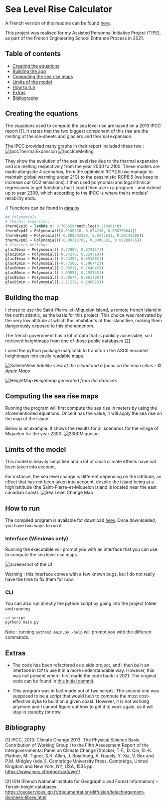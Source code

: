 # Sea Level Rise Calculator

A French version of this readme can be found [here](https://github.com/seanbogosavac/SeaLevelRiseCalculator/blob/main/README_FR.md).

This project was realised for my Assisted Personnal Initiative Project (TIPE), as part of the French Engineering School Entrance Process in 2021.

## Table of contents
* [Creating the equations](#creating-the-equations)
* [Building the app](#building-the-map)
* [Computing the sea rise maps](#computing-the-sea-rise-maps)
* [Limits of the model](#limits-of-the-model)
* [How to run](#how-to-run)
* [Extras](#extras)
* [Bibliography](#bibliography)

## Creating the equations

The equations used to compute the sea level rise are based on a 2013 IPCC report [[1]](#bibliography). It states that the two biggest component of this rise are the melting of the ice-sheets and glaciers and thermal expansion.

The IPCC provided many graphs in their report included these two :
![IpccThermalExpansion](readme/ThermalExpansion.jpg)
![IpccIceMelting](readme/IceMelting.jpg)

They show the evolution of the sea level rise due to the thermal expansion and ice melting respectively from the year 2000 to 2100. These models are made alongside 4 scenarios, from the optimistic RCP2.6 (we manage to maintain global warming under 2°C) to the pessimistic RCP8.5 (we keep to increase our CO2 emissions).
I then used polynomial and logarithmical regressions to get functions that I could then use in a program - and extend up to year 2300, which according to the IPCC is where theirs models' reliability ends.

// Functions can be found in [data.py](https://github.com/seanbogosavac/SeaLevelRiseCalculator/tree/main/script/src/data.py)
```python
## Polynomials
# Thermal expansion:
thermExp26 = lambda x: 0.760659*math.log(0.214891*x)
thermExp45 = Polynomial([0.0106288, 0.054236, 0.000706044])
thermExp60 = Polynomial([-0.000592308, 0.0373631, 0.00141606])
thermExp85 = Polynomial([-0.00310769, 0.0308501, 0.00290476])
# Glaciers melting:
glac26max = Polynomial([-2.52809, 0.674157])
glac26min = Polynomial([-0.84270, 0.224719])
glac45max = Polynomial([-2.44382, 0.651685])
glac45min = Polynomial([-0.77500, 0.206742])
glac60max = Polynomial([-2.86517, 0.764045])
glac60min = Polynomial([-1.09551, 0.292135])
glac85max = Polynomial([-3.60674, 0.961798])
glac85min = Polynomial([-1.11236, 0.296629])
```

## Building the map

I chose to use the Saint-Pierre-et-Miquelon Island, a remote french Island in the north atlantic, as the basis for this project. This choice was motivated by the very low altitude at which the inhabitants of this island live, making them dangerously exposed to this phenomenom.

The french government has a lot of data that is publicly accessible, so I retrieved heightmaps from one of those public databases [[2]](#bibliography).

I used the python package matplotlib to transform the ASCII encoded heightmaps into easily readable maps.

![SateliteView](readme/SateliteView.jpg)
*Satelite view of the Island and a focus on the main cities - © Apple Maps*

![HeightMap](readme/HeightMap.png)
*Heightmap generated from the datasets*

## Computing the sea rise maps

Running the program will first compute the sea rise in meters by using the aforementioned equations.
Once it has the value, it will apply the sea rise on the map of the island.

Below is an example. It shows the results for all scenarios for the village of Miquelon for the year 2300.
![2300Miquelon](readme/2300Miqu.png)

## Limits of the model

This model is heavily simplified and a lot of small climate effects have not been taken into account.

For instance, the sea level change is different depending on the lattitude, an effect that has not been taken into account, despite the island being at a high lattitude (the Saint-Pierre-et-Miquelon island is located near the east canadian coast).
![Sea Level Change Map](readme/SLCmap.jpg)

## How to run

The compiled program is available for download [here](https://github.com/seanbogosavac/SeaLevelRiseCalculator/releases).
Once downloaded, you have two ways to run it.

### Interface (Windows only)
Running the executable will prompt you with an interface that you can use to compute the sea level rise maps.

![screenshot of the UI]()

Warning : this interface comes with a few known bugs, but I do not really have the time to fix them for now.

### CLI
You can also run directly the python script by going into the project folder and running
```bash
cd script
python3 main.py
```

Note : running ```python3 main.py -help``` will prompt you with the different commands.

## Extras

* The code has been refactored as a side project, and I then built an interface in C# to use it in a more understandable way. However, this was not present when I first made the code back in 2021. The original code can be found in [this initial commit](https://github.com/seanbogosavac/SeaLevelRiseCalculator/commit/eb9a1bcaed7dfc6c2f2fb35e66b63b13085b3585).

* This program was in fact made out of two scripts.
The second one was supposed to be a script that would help to compute the most cost-effective dyke to build on a given coast. However, it is not working anymore and I cannot figure out how to get it to work again, so it will stay in standby for now.

## Bibliography

[1] IPCC, 2013: Climate Change 2013: The Physical Science Basis. Contribution of Working Group I to the Fifth Assessment Report of the Intergovernmental Panel on Climate Change [Stocker, T.F., D. Qin, G.-K. Plattner, M. Tignor, S.K. Allen, J. Boschung, A. Nauels, Y. Xia, V. Bex and P.M. Midgley (eds.)]. Cambridge University Press, Cambridge, United Kingdom and New York, NY, USA, 1535 pp.
https://www.ipcc.ch/report/ar5/wg1/

[2] IGN (French National Institute for Geographic and Forest Information) – Terrain height databases
https://geoservices.ign.fr/documentation/diffusion/telechargement-donnees-libres.html
